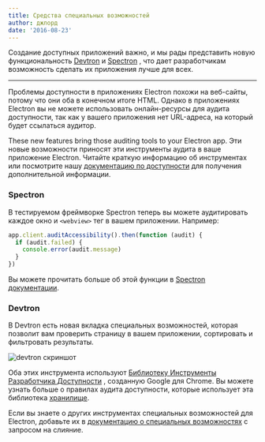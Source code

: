 ```yaml
---
title: Средства специальных возможностей
author: джлорд
date: '2016-08-23'
---
```


Создание доступных приложений важно, и мы рады представить новую функциональность [Devtron](https://electronjs.org/devtron) и [Spectron](https://electronjs.org/spectron) , что дает разработчикам возможность сделать их приложения лучше для всех.

---

Проблемы доступности в приложениях Electron похожи на веб-сайты, потому что они оба в конечном итоге HTML. Однако в приложениях Electron вы не можете использовать онлайн-ресурсы для аудита доступности, так как у вашего приложения нет URL-адреса, на который будет ссылаться аудитор.

These new features bring those auditing tools to your Electron app. Эти новые возможности приносят эти инструменты аудита в ваше приложение Electron. Читайте краткую информацию об инструментах или посмотрите нашу [документацию по доступности](https://electronjs.org/docs/tutorial/accessibility/) для получения дополнительной информации.

### Spectron

В тестируемом фреймворке Spectron теперь вы можете аудитировать каждое окно и `<webview>` тег в вашем приложении. Например:

```javascript
app.client.auditAccessibility().then(function (audit) {
  if (audit.failed) {
    console.error(audit.message)
  }
})
```

Вы можете прочитать больше об этой функции в [Spectron документации](https://github.com/electron/spectron#accessibility-testing).

### Devtron

В Devtron есть новая вкладка специальных возможностей, которая позволит вам проверить страницу в вашем приложении, сортировать и фильтровать результаты.

![devtron скриншот](https://cloud.githubusercontent.com/assets/1305617/17156618/9f9bcd72-533f-11e6-880d-389115f40a2a.png)

Оба этих инструмента используют [Библиотеку Инструменты Разработчика Доступности](https://github.com/GoogleChrome/accessibility-developer-tools) , созданную Google для Chrome. Вы можете узнать больше о правилах аудита доступности, которые использует эта библиотека [хранилище](https://github.com/GoogleChrome/accessibility-developer-tools/wiki/Audit-Rules).

Если вы знаете о других инструментах специальных возможностей для Electron, добавьте их в [документацию о специальных возможностях](https://electronjs.org/docs/tutorial/accessibility/) с запросом на слияние.

